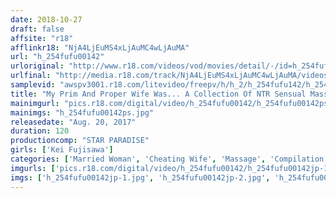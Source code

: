 ```yaml
---
date: 2018-10-27
draft: false
affsite: "r18"
afflinkr18: "NjA4LjEuMS4xLjAuMC4wLjAuMA"
url: "h_254fufu00142"
urloriginal: "http://www.r18.com/videos/vod/movies/detail/-/id=h_254fufu00142"
urlfinal: "http://media.r18.com/track/NjA4LjEuMS4xLjAuMC4wLjAuMA/videos/vod/movies/detail/-/id=h_254fufu00142"
samplevid: "awspv3001.r18.com/litevideo/freepv/h/h_2/h_254fufu142/h_254fufu142_dmb_w.mp4"
title: "My Prim And Proper Wife Was... A Collection Of NTR Sensual Massage Selections Kei Fujisawa"
mainimgurl: "pics.r18.com/digital/video/h_254fufu00142/h_254fufu00142ps.jpg"
mainimgs: "h_254fufu00142ps.jpg"
releasedate: "Aug. 20, 2017"
duration: 120
productioncomp: "STAR PARADISE"
girls: ['Kei Fujisawa']
categories: ['Married Woman', 'Cheating Wife', 'Massage', 'Compilation', 'Hi-Def']
imgurls: ['pics.r18.com/digital/video/h_254fufu00142/h_254fufu00142jp-1.jpg', 'pics.r18.com/digital/video/h_254fufu00142/h_254fufu00142jp-2.jpg', 'pics.r18.com/digital/video/h_254fufu00142/h_254fufu00142jp-3.jpg', 'pics.r18.com/digital/video/h_254fufu00142/h_254fufu00142jp-4.jpg', 'pics.r18.com/digital/video/h_254fufu00142/h_254fufu00142jp-5.jpg', 'pics.r18.com/digital/video/h_254fufu00142/h_254fufu00142jp-6.jpg', 'pics.r18.com/digital/video/h_254fufu00142/h_254fufu00142jp-7.jpg', 'pics.r18.com/digital/video/h_254fufu00142/h_254fufu00142jp-8.jpg', 'pics.r18.com/digital/video/h_254fufu00142/h_254fufu00142jp-9.jpg', 'pics.r18.com/digital/video/h_254fufu00142/h_254fufu00142jp-10.jpg', 'pics.r18.com/digital/video/h_254fufu00142/h_254fufu00142jp-11.jpg', 'pics.r18.com/digital/video/h_254fufu00142/h_254fufu00142jp-12.jpg', 'pics.r18.com/digital/video/h_254fufu00142/h_254fufu00142jp-13.jpg', 'pics.r18.com/digital/video/h_254fufu00142/h_254fufu00142jp-14.jpg', 'pics.r18.com/digital/video/h_254fufu00142/h_254fufu00142jp-15.jpg', 'pics.r18.com/digital/video/h_254fufu00142/h_254fufu00142jp-16.jpg', 'pics.r18.com/digital/video/h_254fufu00142/h_254fufu00142jp-17.jpg', 'pics.r18.com/digital/video/h_254fufu00142/h_254fufu00142jp-18.jpg', 'pics.r18.com/digital/video/h_254fufu00142/h_254fufu00142jp-19.jpg', 'pics.r18.com/digital/video/h_254fufu00142/h_254fufu00142jp-20.jpg']
imgs: ['h_254fufu00142jp-1.jpg', 'h_254fufu00142jp-2.jpg', 'h_254fufu00142jp-3.jpg', 'h_254fufu00142jp-4.jpg', 'h_254fufu00142jp-5.jpg', 'h_254fufu00142jp-6.jpg', 'h_254fufu00142jp-7.jpg', 'h_254fufu00142jp-8.jpg', 'h_254fufu00142jp-9.jpg', 'h_254fufu00142jp-10.jpg', 'h_254fufu00142jp-11.jpg', 'h_254fufu00142jp-12.jpg', 'h_254fufu00142jp-13.jpg', 'h_254fufu00142jp-14.jpg', 'h_254fufu00142jp-15.jpg', 'h_254fufu00142jp-16.jpg', 'h_254fufu00142jp-17.jpg', 'h_254fufu00142jp-18.jpg', 'h_254fufu00142jp-19.jpg', 'h_254fufu00142jp-20.jpg']
---
```

